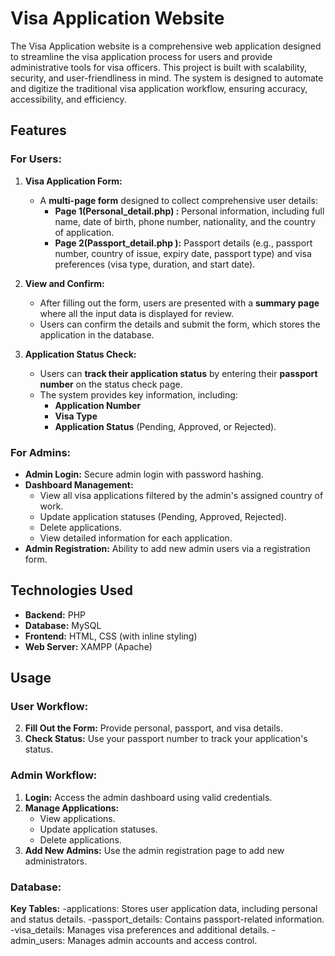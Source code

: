 
# Visa Application Website
The Visa Application website is a comprehensive web application designed to streamline the visa application process for users and provide administrative tools for visa officers. This project is built with scalability, security, and user-friendliness in mind.
The system is designed to automate and digitize the traditional visa application workflow, ensuring accuracy, accessibility, and efficiency.

## **Features**

### **For Users:**

1. **Visa Application Form:**  
   - A **multi-page form** designed to collect comprehensive user details:
     - **Page 1(Personal_detail.php) :** Personal information, including full name, date of birth, phone number, nationality, and the country of application.
     - **Page 2(Passport_detail.php ):**  Passport details (e.g., passport number, country of issue, expiry date, passport type) and visa preferences (visa type, duration, and start date).

2. **View and Confirm:**  
   - After filling out the form, users are presented with a **summary page** where all the input data is displayed for review.
   - Users can confirm the details and submit the form, which stores the application in the database.

3. **Application Status Check:**  
   - Users can **track their application status** by entering their **passport number** on the status check page.
   - The system provides key information, including:
     - **Application Number**
     - **Visa Type**
     - **Application Status** (Pending, Approved, or Rejected).

### **For Admins:**
- **Admin Login:** Secure admin login with password hashing.
- **Dashboard Management:**
  - View all visa applications filtered by the admin's assigned country of work.
  - Update application statuses (Pending, Approved, Rejected).
  - Delete applications.
  - View detailed information for each application.
- **Admin Registration:** Ability to add new admin users via a registration form.
  

## **Technologies Used**

- **Backend:** PHP
- **Database:** MySQL
- **Frontend:** HTML, CSS (with inline styling)
- **Web Server:** XAMPP (Apache)


## **Usage**

### **User Workflow:**
2. **Fill Out the Form:** Provide personal, passport, and visa details.
3. **Check Status:** Use your passport number to track your application's status.

### **Admin Workflow:**
1. **Login:** Access the admin dashboard using valid credentials.
2. **Manage Applications:**
   - View applications.
   - Update application statuses.
   - Delete applications.
3. **Add New Admins:** Use the admin registration page to add new administrators.

### **Database**:
**Key Tables:**
-applications: Stores user application data, including personal and status details.
-passport_details: Contains passport-related information.
-visa_details: Manages visa preferences and additional details.
-admin_users: Manages admin accounts and access control.
